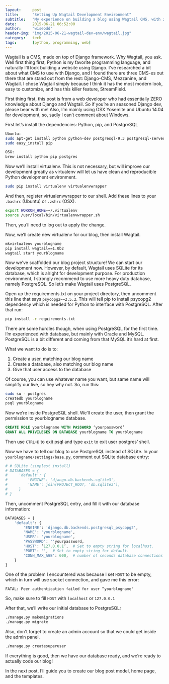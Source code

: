 ```yaml
---
layout:     post
title:      "Setting Up Wagtail Development Environment"
subtitle:   "My experience on building a blog using Wagtail CMS, with zero Django knowledge. I’ll walk you through from scratch up until the blog is live"
date:       2015-06-21 06:52:00
author:     "wiseodd"
header-img: "img/2015-06-21-wagtail-dev-env/wagtail.jpg"
category:   tech
tags:       [python, programming, web]
---
```


Wagtail is a CMS, made on top of Django framework. Why Wagtail, you ask. Well first thing first, Python is my favorite programming language, and naturally I’ll look building a website using Django. I’ve researched a bit about what CMS to use with Django, and I found there are three CMS-es out there that are stand out from the rest: Django-CMS, Mezzanine, and Wagtail. I chose Wagtail simply because I think it has the most modern look, easy to customize, and has this killer feature, StreamField.


First thing first, this post is from a web developer who had essentially ZERO knowledge about Django and Wagtail. So if you’re an seasoned Django dev, please bear with me! Also, I’m mainly using OSX Yosemite and Ubuntu 14.04 for development, so, sadly I can’t comment about Windows.

First let’s install the dependencies: Python, pip, and PostgreSQL

``` bash
Ubuntu:
sudo apt-get install python python-dev postgresql-9.3 postgresql-server-dev-9.3
sudo easy_install pip

OSX:
brew install python pip postgres
```

Now we’ll install virtualenv. This is not necessary, but will improve our development greatly as virtualenv will let us have clean and reproducible Python development environment.

``` bash
sudo pip install virtualenv virtualenvwrapper
```

And then, register virtualenvwrapper to our shell. Add these lines to your `.bashrc` (Ubuntu) or `.zshrc` (OSX).

``` bash
export WORKON_HOME=~/.virtualenv
source /usr/local/bin/virtualenvwrapper.sh
```

Then, you’ll need to log out to apply the change.

Now, we’ll create new virtualenv for our blog, then install Wagtail.

``` bash
mkvirtualenv yourblogname
pip install wagtail==1.0b2
wagtail start yourblogname
```

Now we’ve scaffolded our blog project structure! We can start our development now. However, by default, Wagtail uses SQLite for its database, which is alright for development purpose. For production environment, I strongly recommend to use more heavy duty database, namely PostgreSQL. So let’s make Wagtail uses PostgreSQL.

Open up the requirements.txt on your project directory, then uncomment this line that says `psycopg2==2.5.2`. This will tell pip to install psycopg2 dependency which is needed for Python to interface with PostgreSQL. After that run:

``` bash
pip install -r requirements.txt
```

There are some hurdles though, when using PostgreSQL for the first time. I’m experienced with database, but mainly with Oracle and MySQL. PostgreSQL is a bit different and coming from that MySQL it’s hard at first.

What we want to do is to:

1. Create a user, matching our blog name
2. Create a database, also matching our blog name
3. Give that user access to the database

Of course, you can use whatever name you want, but same name will simplify our live, so hey why not. So, run this:

``` bash
sudo su - postgres
createdb yourblogname
psql yourblogname
```

Now we’re inside PostgreSQL shell. We’ll create the user, then grant the permission to yourblogname database.

``` sql
CREATE ROLE yourblogname WITH PASSWORD ‘yourpassword’
GRANT ALL PRIVILEGES ON DATABASE yourblogname TO yourblogname
```

Then use `CTRL+D` to exit psql and type `exit` to exit user postgres’ shell.

Now we have to tell our blog to use PostgreSQL instead of SQLite. In your `yourblogname/settings/base.py`, comment out SQLite database entry:

``` python
# # SQLite (simplest install)
# DATABASES = {
#     'default': {
#         'ENGINE': 'django.db.backends.sqlite3',
#         'NAME': join(PROJECT_ROOT, 'db.sqlite3'),
#     }
# }
```

Then, uncomment PostgreSQL entry, and fill it with our database information:

``` python
DATABASES = {
    'default': {
        'ENGINE': 'django.db.backends.postgresql_psycopg2',
        'NAME': 'yourblogname',
        'USER': 'yourblogname',
        'PASSWORD': ''yourpassword,
        'HOST': ‘127.0.0.1’,  # Set to empty string for localhost.
        'PORT': '',  # Set to empty string for default.
        'CONN_MAX_AGE': 600,  # number of seconds database connections should persist for
    }
}
```

One of the problem I encountered was because I set `HOST` to be empty, which in turn will use socket connection, and gave me this error:

```
FATAL: Peer authentication failed for user “yourblogname"
```

So, make sure to fill `HOST` with `localhost` or `127.0.0.1`

After that, we’ll write our initial database to PostgreSQL:

``` bash
./manage.py makemigrations
./manage.py migrate
```

Also, don't forget to create an admin account so that we could get inside the admin panel.

``` bash
./manage.py createsuperuser
```

If everything is good, then we have our database ready, and we’re ready to actually code our blog!

In the next post, I’ll guide you to create our blog post model, home page, and the templates.
